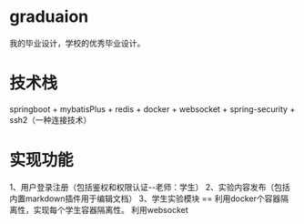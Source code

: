 # graduaion
我的毕业设计，学校的优秀毕业设计。
# 技术栈
springboot + mybatisPlus + redis + docker + websocket + spring-security + ssh2（一种连接技术）
# 实现功能
1、用户登录注册（包括鉴权和权限认证--老师：学生）
2、实验内容发布（包括内置markdown插件用于编辑文档）
3、学生实验模块 ==
利用docker个容器隔离性，实现每个学生容器隔离性。
利用websocket

